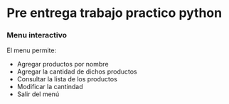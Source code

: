 # Pre entrega trabajo practico python

### Menu interactivo

  El menu permite:
  - Agregar productos por nombre
  - Agregar la cantidad de dichos productos
  - Consultar la lista de los productos
  - Modificar la cantindad
  - Salir del menú


